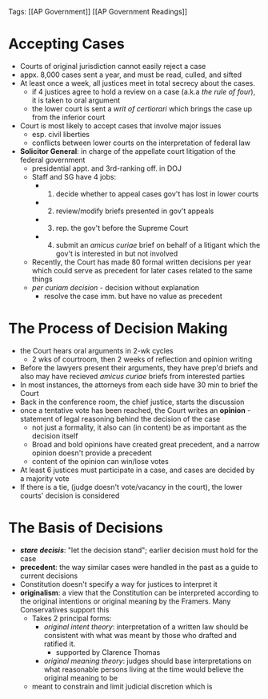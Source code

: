 Tags: [[AP Government]] [[AP Government Readings]]

# Accepting Cases
- Courts of original jurisdiction cannot easily reject a case
- appx. 8,000 cases sent a year, and must be read, culled, and sifted
- At least once a week, all justices meet in total secrecy about the cases.
	- if 4 justices agree to hold a review on a case (a.k.a *the rule of four*), it is taken to oral argument 
	- the lower court is sent a *writ of certiorari* which brings the case up from the inferior court
- Court is most likely to accept cases that involve major issues
	- esp. civil liberties
	- conflicts between lower courts on the interpretation of federal law
-  **Solicitor General**: in charge of the appellate court litigation of the federal government
	- presidential appt. and 3rd-ranking off. in DOJ
	- Staff and SG have 4 jobs:
		- 1. decide whether to appeal cases gov't has lost in lower courts
		- 2. review/modify briefs presented in gov't appeals
		- 3. rep. the gov't before the Supreme Court
		- 4. submit an *amicus curiae* brief on behalf of a litigant which the gov't is interested in but not involved
	- Recently, the Court has made 80 formal written decisions per year which could serve as precedent for later cases related to the same things
	- *per curiam decision* - decision without explanation
		- resolve the case imm. but have no value as precedent

# The Process of Decision Making
- the Court hears oral arguments in 2-wk cycles
	- 2 wks of courtroom, then 2 weeks of reflection and opinion writing
- Before the lawyers present their arguments, they have prep'd briefs and also may have recieved *amicus curiae* briefs from interested parties
- In most instances, the attorneys from each side have 30 min to brief the Court
- Back in the conference room, the chief justice, starts the discussion
- once a tentative vote has been reached, the Court writes an **opinion** - statement of legal reasoning behind the decision of the case
	- not just a formality, it also can (in content) be as important as the decision itself
	- Broad and bold opinions have created great precedent, and a narrow opinion doesn't provide a precedent
	- content of the opinion can win/lose votes
- At least 6 justices must participate in a case, and cases are decided by a majority vote
- If there is a tie, (judge doesn't vote/vacancy in the court), the lower courts' decision is considered

# The Basis of Decisions
- ***stare decisis***: "let the decision stand"; earlier decision must hold for the case
- **precedent**: the way similar cases were handled in the past as a guide to current decisions
- Constitution doesn't specify a way for justices to interpret it
- **originalism**: a view that the Constitution can be interpreted according to the original intentions or original meaning by the Framers. Many Conservatives support this
	- Takes 2 principal forms:
		- *original intent theory*: interpretation of a written law should be consistent with what was meant by those who drafted and ratified it.
			- supported by Clarence Thomas
		- *original meaning theory*: judges should base interpretations on what reasonable persons living at the time would believe the original meaning to be 
	- meant to constrain and limit judicial discretion which is 